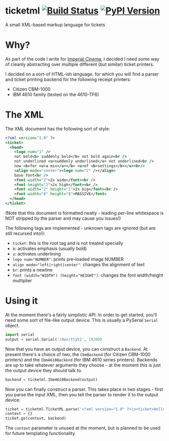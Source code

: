 # ticketml [![Build Status](https://travis-ci.org/lukegb/ticketml.svg?branch=master)](https://travis-ci.org/lukegb/ticketml) [![PyPI Version](https://pypip.in/version/ticketml/badge.svg?style=flat)](https://pypi.python.org/pypi/ticketml)
A small XML-based markup language for tickets

Why?
====

As part of the code I write for [Imperial Cinema](http://www.imperialcinema.co.uk), I decided
I need some way of cleanly abstracting over multiple different (but similar) ticket printers.

I decided on a sort-of HTML-ish language, for which you will find a parser and ticket printing
backend for the following receipt printers:

* Citizen CBM-1000
* IBM 4610 family (tested on the 4610-TF6)

The XML
=======

The XML document has the following sort of style:

```xml
<?xml version="1.0" ?>
<ticket>
  <head>
    <logo num="1" />
    not bold<b> suddenly bold</b> not bold again<br />
    not underlined <u>suddenly underlined</u> not underlined<br />
    now <b>for <u>a mix</u></b> <u>of <b>settings</b></u><br/>
    <align mode="center"><logo num="2" /></align>
    base font<br />
    <font width="2">2x wide</font><br />
    <font height="2">2x high</font><br />
    <font width="2" height="2">2x big</font><br />
    <font width="8" height="8">MASSIVE</font>
  </head>
</ticket>
```

(Note that this document is formatted neatly - leading per-line whitespace is NOT stripped by the parser and may cause you issues!)

The following tags are implemented - unknown tags are ignored (but are still recursed into!):

* `ticket`: this is the root tag and is not treated specially
* `b`: activates emphasis (usually bold)
* `u`: activates underlining
* `logo num="NUMBER"`: prints pre-loaded image NUMBER
* `align mode="left|right|center"`: changes the alignment of text
* `br`: prints a newline
* `font (width="WIDTH") (height="HEIGHT")`: changes the font width/height multiplier

Using it
========

At the moment there's a fairly simplistic API. In order to get started, you'll need some sort of file-like output device. This is usually a PySerial `Serial` object.

```python
import serial
output = serial.Serial('/dev/ttyS1', 19200)
```

Now that you have an output device, you can construct a `Backend`. At present there's a choice of two, the `CbmBackend` (for Citizen CBM-1000 printers) and the `Ibm4610Backend` (for IBM 4610 series printers). Backends are up to take whatever arguments they choose - at the moment this is just the output device they should talk to.

```python
backend = ticketml.Ibm4610Backend(output)
```

Now you can finally construct a parser. This takes place in two stages - first you parse the input XML, then you tell the parser to render it to the output device:

```python
ticket = ticketml.TicketML.parse('<?xml version="1.0" ?>\n<ticket>Hello! This is my first ticket!</ticket>')
context = {}
ticket.go(context, backend)
```

The `context` parameter is unused at the moment, but is planned to be used for future templating functionality.
